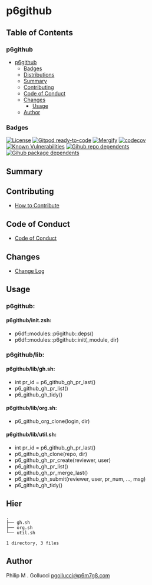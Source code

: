 # p6github

## Table of Contents


### p6github
- [p6github](#p6github)
  - [Badges](#badges)
  - [Distributions](#distributions)
  - [Summary](#summary)
  - [Contributing](#contributing)
  - [Code of Conduct](#code-of-conduct)
  - [Changes](#changes)
    - [Usage](#usage)
  - [Author](#author)

### Badges

[![License](https://img.shields.io/badge/License-Apache%202.0-yellowgreen.svg)](https://opensource.org/licenses/Apache-2.0)
[![Gitpod ready-to-code](https://img.shields.io/badge/Gitpod-ready--to--code-blue?logo=gitpod)](https://gitpod.io/#https://github.com/p6m7g8/p6github)
[![Mergify](https://img.shields.io/endpoint.svg?url=https://gh.mergify.io/badges/p6m7g8/p6github/&style=flat)](https://mergify.io)
[![codecov](https://codecov.io/gh/p6m7g8/p6github/branch/master/graph/badge.svg?token=14Yj1fZbew)](https://codecov.io/gh/p6m7g8/p6github)
[![Known Vulnerabilities](https://snyk.io/test/github/p6m7g8/p6github/badge.svg?targetFile=package.json)](https://snyk.io/test/github/p6m7g8/p6github?targetFile=package.json)
[![Gihub repo dependents](https://badgen.net/github/dependents-repo/p6m7g8/p6github)](https://github.com/p6m7g8/p6github/network/dependents?dependent_type=REPOSITORY)
[![Gihub package dependents](https://badgen.net/github/dependents-pkg/p6m7g8/p6github)](https://github.com/p6m7g8/p6github/network/dependents?dependent_type=PACKAGE)

## Summary

## Contributing

- [How to Contribute](CONTRIBUTING.md)

## Code of Conduct

- [Code of Conduct](https://github.com/p6m7g8/.github/blob/master/CODE_OF_CONDUCT.md)

## Changes

- [Change Log](CHANGELOG.md)

## Usage

### p6github:

#### p6github/init.zsh:

- p6df::modules::p6github::deps()
- p6df::modules::p6github::init(_module, dir)


### p6github/lib:

#### p6github/lib/gh.sh:

- int pr_id = p6_github_gh_pr_last()
- p6_github_gh_pr_list()
- p6_github_gh_tidy()

#### p6github/lib/org.sh:

- p6_github_org_clone(login, dir)

#### p6github/lib/util.sh:

- int pr_id = p6_github_gh_pr_last()
- p6_github_gh_clone(repo, dir)
- p6_github_gh_pr_create(reviewer, user)
- p6_github_gh_pr_list()
- p6_github_gh_pr_merge_last()
- p6_github_gh_submit(reviewer, user, pr_num, ..., msg)
- p6_github_gh_tidy()



## Hier
```text
.
├── gh.sh
├── org.sh
└── util.sh

1 directory, 3 files
```
## Author

Philip M . Gollucci <pgollucci@p6m7g8.com>
